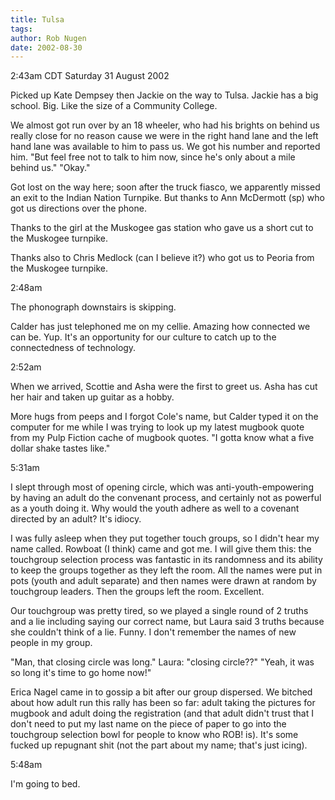 ```yaml
---
title: Tulsa
tags: 
author: Rob Nugen
date: 2002-08-30
---
```


<p class=date>2:43am CDT Saturday 31 August 2002</p>

<p>Picked up Kate Dempsey then Jackie on the way to Tulsa.  Jackie has
a big school.  Big.  Like the size of a Community College.</p>

<p>We almost got run over by an 18 wheeler, who had his brights on
behind us really close for no reason cause we were in the right hand
lane and the left hand lane was available to him to pass us.  We got
his number and reported him.  "But feel free not to talk to him now,
since he's only about a mile behind us."  "Okay."</p>

<p>Got lost on the way here; soon after the truck fiasco, we
apparently missed an exit to the Indian Nation Turnpike.  But thanks
to Ann McDermott (sp) who got us directions over the phone.</p>

<p>Thanks to the girl at the Muskogee gas station who gave us a short
cut to the Muskogee turnpike.</p>

<p>Thanks also to Chris Medlock (can I believe it?) who got us to
Peoria from the Muskogee turnpike.</p>

<p class=date>2:48am</p>

<p>The phonograph downstairs is skipping.</p>

<p>Calder has just telephoned me on my cellie.  Amazing how connected
we can be.  Yup.  It's an opportunity for our culture to catch up to
the connectedness of technology.</p>

<p class=date>2:52am</p>

<p>When we arrived, Scottie and Asha were the first to greet us.  Asha
has cut her hair and taken up guitar as a hobby.</p>

<p>More hugs from peeps and I forgot Cole's name, but Calder typed it
on the computer for me while I was trying to look up my latest mugbook
quote from my Pulp Fiction cache of mugbook quotes.  "I gotta know
what a five dollar shake tastes like."</p>

<p class=date>5:31am</p>

<p>I slept through most of opening circle, which was
anti-youth-empowering by having an adult do the convenant process, and
certainly not as powerful as a youth doing it.  Why would the youth
adhere as well to a covenant directed by an adult?  It's idiocy.</p>

<p>I was fully asleep when they put together touch groups, so I didn't
hear my name called.  Rowboat (I think) came and got me.  I will give
them this: the touchgroup selection process was fantastic in its
randomness and its ability to keep the groups together as they left
the room.  All the names were put in pots (youth and adult separate)
and then names were drawn at random by touchgroup leaders.  Then the
groups left the room.  Excellent.</p>

<p>Our touchgroup was pretty tired, so we played a single round of 2
truths and a lie including saying our correct name, but Laura said 3
truths because she couldn't think of a lie.  Funny.  I don't remember
the names of new people in my group.</p>

<p>"Man, that closing circle was long."  Laura: "closing circle??"
"Yeah, it was so long it's time to go home now!"</p>

<p>Erica Nagel came in to gossip a bit after our group dispersed.  We
bitched about how adult run this rally has been so far: adult taking
the pictures for mugbook and adult doing the registration (and that
adult didn't trust that I don't need to put my last name on the piece
of paper to go into the touchgroup selection bowl for people to know
who ROB! is).  It's some fucked up repugnant shit (not the part about
my name; that's just icing).</p>

<p class=date>5:48am</p>

<p>I'm going to bed.</p>
